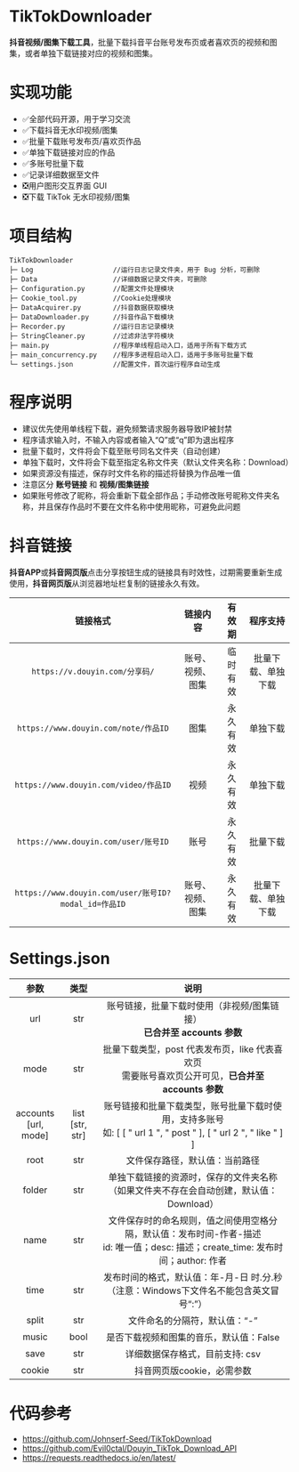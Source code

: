 # TikTokDownloader

**抖音视频/图集下载工具**，批量下载抖音平台账号发布页或者喜欢页的视频和图集，或者单独下载链接对应的视频和图集。

# 实现功能

* ✅全部代码开源，用于学习交流
* ✅下载抖音无水印视频/图集
* ✅批量下载账号发布页/喜欢页作品
* ✅单独下载链接对应的作品
* ✅多账号批量下载
* ✅记录详细数据至文件
* ❎用户图形交互界面 GUI
* ❎下载 TikTok 无水印视频/图集

# 项目结构

```text
TikTokDownloader
├─ Log                    //运行日志记录文件夹，用于 Bug 分析，可删除
├─ Data                   //详细数据记录文件夹，可删除
├─ Configuration.py       //配置文件处理模块
├─ Cookie_tool.py         //Cookie处理模块
├─ DataAcquirer.py        //抖音数据获取模块
├─ DataDownloader.py      //抖音作品下载模块
├─ Recorder.py            //运行日志记录模块
├─ StringCleaner.py       //过滤非法字符模块
├─ main.py                //程序单线程启动入口，适用于所有下载方式
├─ main_concurrency.py    //程序多进程启动入口，适用于多账号批量下载
└─ settings.json          //配置文件，首次运行程序自动生成
```

# 程序说明

* 建议优先使用单线程下载，避免频繁请求服务器导致IP被封禁
* 程序请求输入时，不输入内容或者输入“Q”或“q”即为退出程序
* 批量下载时，文件将会下载至账号同名文件夹（自动创建）
* 单独下载时，文件将会下载至指定名称文件夹（默认文件夹名称：Download）
* 如果资源没有描述，保存时文件名称的描述将替换为作品唯一值
* 注意区分 **账号链接** 和 **视频/图集链接**
* 如果账号修改了昵称，将会重新下载全部作品；手动修改账号昵称文件夹名称，并且保存作品时不要在文件名称中使用昵称，可避免此问题

# 抖音链接

**抖音APP**或**抖音网页版**点击分享按钮生成的链接具有时效性，过期需要重新生成使用，**抖音网页版**从浏览器地址栏复制的链接永久有效。

|                       链接格式                       |   链接内容   | 有效期  |   程序支持    |
|:------------------------------------------------:|:--------:|:----:|:---------:|
|           `https://v.douyin.com/分享码/`            | 账号、视频、图集 | 临时有效 | 批量下载、单独下载 |
|        `https://www.douyin.com/note/作品ID`        |    图集    | 永久有效 |   单独下载    |
|       `https://www.douyin.com/video/作品ID`        |    视频    | 永久有效 |   单独下载    |
|        `https://www.douyin.com/user/账号ID`        |    账号    | 永久有效 |   批量下载    |
| `https://www.douyin.com/user/账号ID?modal_id=作品ID` | 账号、视频、图集 | 永久有效 | 批量下载、单独下载 |

# Settings.json

|            参数             |          类型          |                                              说明                                              |
|:-------------------------:|:--------------------:|:--------------------------------------------------------------------------------------------:|
|            url            |         str          |                        账号链接，批量下载时使用（非视频/图集链接）<br>**已合并至 accounts 参数**                        |
|           mode            |         str          |               批量下载类型，post 代表发布页，like 代表喜欢页<br>需要账号喜欢页公开可见，**已合并至 accounts 参数**               |
| accounts<br>\[url, mode\] | list<br>\[str, str\] | 账号链接和批量下载类型，账号批量下载时使用，支持多账号<br>如: \[ \[ " url 1 ", " post " \], \[ " url 2 ", " like " \] \] |
|           root            |         str          |                                       文件保存路径，默认值：当前路径                                        |
|          folder           |         str          |                     单独下载链接的资源时，保存的文件夹名称<br>（如果文件夹不存在会自动创建，默认值：Download）                      |
|           name            |         str          |     文件保存时的命名规则，值之间使用空格分隔，默认值：发布时间-作者-描述<br>id: 唯一值；desc: 描述；create_time: 发布时间；author: 作者     |
|           time            |         str          |                    发布时间的格式，默认值：年-月-日 时.分.秒<br>（注意：Windows下文件名不能包含英文冒号“:”）                    |
|           split           |         str          |                                       文件命名的分隔符，默认值：“-”                                       |
|           music           |         bool         |                                    是否下载视频和图集的音乐，默认值：False                                    |
|           save            |         str          |                                      详细数据保存格式，目前支持: csv                                      |
|          cookie           |         str          |                                       抖音网页版cookie，必需参数                                       |

# 代码参考

* https://github.com/Johnserf-Seed/TikTokDownload
* https://github.com/Evil0ctal/Douyin_TikTok_Download_API
* https://requests.readthedocs.io/en/latest/
